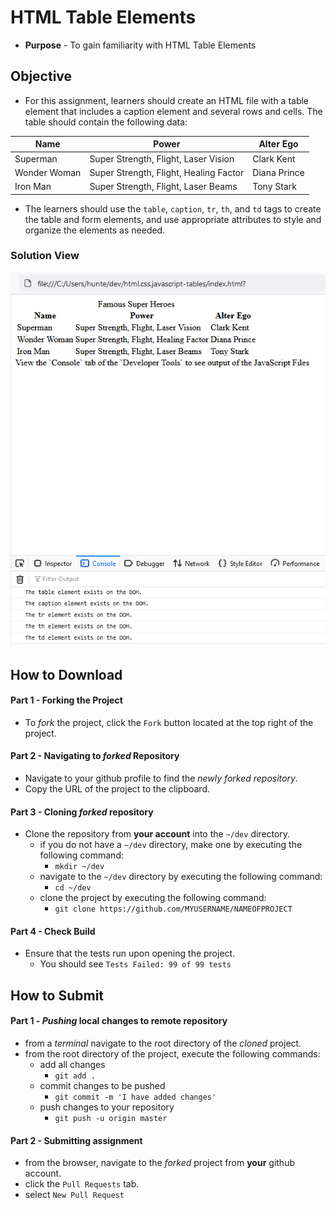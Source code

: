 # HTML Table Elements

* **Purpose** - To gain familiarity with HTML Table Elements




## Objective
* For this assignment, learners should create an HTML file with a table element that includes a caption element and several rows and cells. The table should contain the following data:

| Name         | Power                                  | Alter Ego    |
|--------------|----------------------------------------|--------------|
| Superman     | Super Strength, Flight, Laser Vision   | Clark Kent   |
| Wonder Woman | Super Strength, Flight, Healing Factor | Diana Prince |
| Iron Man     | Super Strength, Flight, Laser Beams    | Tony Stark   |

* The learners should use the `table`, `caption`, `tr`, `th`, and `td` tags to create the table and form elements, and use appropriate attributes to style and organize the elements as needed.

### Solution View

[![](./img/solution.PNG)](./img/solution.PNG)


## How to Download

#### Part 1 - Forking the Project
* To _fork_ the project, click the `Fork` button located at the top right of the project.


#### Part 2 - Navigating to _forked_ Repository
* Navigate to your github profile to find the _newly forked repository_.
* Copy the URL of the project to the clipboard.

#### Part 3 - Cloning _forked_ repository
* Clone the repository from **your account** into the `~/dev` directory.
  * if you do not have a `~/dev` directory, make one by executing the following command:
    * `mkdir ~/dev`
  * navigate to the `~/dev` directory by executing the following command:
    * `cd ~/dev`
  * clone the project by executing the following command:
    * `git clone https://github.com/MYUSERNAME/NAMEOFPROJECT`

#### Part 4 - Check Build
* Ensure that the tests run upon opening the project.
    * You should see `Tests Failed: 99 of 99 tests`







## How to Submit

#### Part 1 -  _Pushing_ local changes to remote repository
* from a _terminal_ navigate to the root directory of the _cloned_ project.
* from the root directory of the project, execute the following commands:
    * add all changes
      * `git add .`
    * commit changes to be pushed
      * `git commit -m 'I have added changes'`
    * push changes to your repository
      * `git push -u origin master`

#### Part 2 - Submitting assignment
* from the browser, navigate to the _forked_ project from **your** github account.
* click the `Pull Requests` tab.
* select `New Pull Request`
